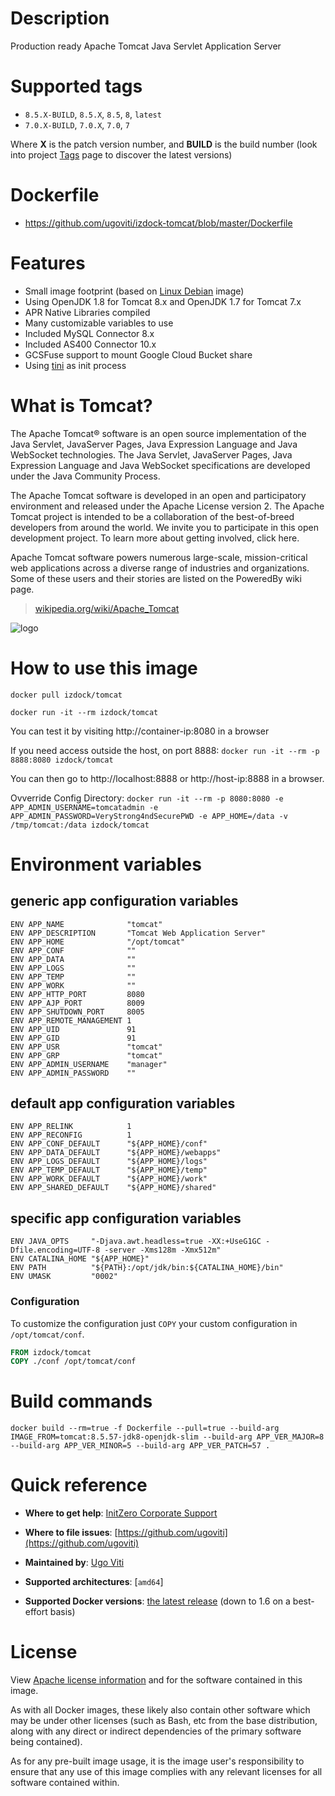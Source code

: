 # Description
Production ready Apache Tomcat Java Servlet Application Server

# Supported tags
-	`8.5.X-BUILD`, `8.5.X`, `8.5`, `8`, `latest`
-	`7.0.X-BUILD`, `7.0.X`, `7.0`, `7`

Where **X** is the patch version number, and **BUILD** is the build number (look into project [Tags](/repository/docker/izdock/tomcat/tags/) page to discover the latest versions)

# Dockerfile
- https://github.com/ugoviti/izdock-tomcat/blob/master/Dockerfile

# Features
- Small image footprint (based on [Linux Debian](/_/debian/) image)
- Using OpenJDK 1.8 for Tomcat 8.x and OpenJDK 1.7 for Tomcat 7.x
- APR Native Libraries compiled
- Many customizable variables to use
- Included MySQL Connector 8.x
- Included AS400 Connector 10.x
- GCSFuse support to mount Google Cloud Bucket share
- Using [tini](https://github.com/krallin/tini) as init process

# What is Tomcat?
The Apache Tomcat® software is an open source implementation of the Java Servlet, JavaServer Pages, Java Expression Language and Java WebSocket technologies. The Java Servlet, JavaServer Pages, Java Expression Language and Java WebSocket specifications are developed under the Java Community Process.

The Apache Tomcat software is developed in an open and participatory environment and released under the Apache License version 2. The Apache Tomcat project is intended to be a collaboration of the best-of-breed developers from around the world. We invite you to participate in this open development project. To learn more about getting involved, click here.

Apache Tomcat software powers numerous large-scale, mission-critical web applications across a diverse range of industries and organizations. Some of these users and their stories are listed on the PoweredBy wiki page.

> [wikipedia.org/wiki/Apache_Tomcat](http://en.wikipedia.org/wiki/Apache_Tomcat)

![logo](http://tomcat.apache.org/res/images/tomcat.png)

# How to use this image

```docker pull izdock/tomcat```

```docker run -it --rm izdock/tomcat```

You can test it by visiting http://container-ip:8080 in a browser

If you need access outside the host, on port 8888:
```docker run -it --rm -p 8888:8080 izdock/tomcat```

You can then go to http://localhost:8888 or http://host-ip:8888 in a browser.

Ovverride Config Directory:
```docker run -it --rm -p 8080:8080 -e APP_ADMIN_USERNAME=tomcatadmin -e APP_ADMIN_PASSWORD=VeryStrong4ndSecurePWD -e APP_HOME=/data -v /tmp/tomcat:/data izdock/tomcat```

# Environment variables

## generic app configuration variables
```
ENV APP_NAME              "tomcat"
ENV APP_DESCRIPTION       "Tomcat Web Application Server"
ENV APP_HOME              "/opt/tomcat"
ENV APP_CONF              ""
ENV APP_DATA              ""
ENV APP_LOGS              ""
ENV APP_TEMP              ""
ENV APP_WORK              ""
ENV APP_HTTP_PORT         8080
ENV APP_AJP_PORT          8009
ENV APP_SHUTDOWN_PORT     8005
ENV APP_REMOTE_MANAGEMENT 1
ENV APP_UID               91
ENV APP_GID               91
ENV APP_USR               "tomcat"
ENV APP_GRP               "tomcat"
ENV APP_ADMIN_USERNAME    "manager"
ENV APP_ADMIN_PASSWORD    ""
```

## default app configuration variables
```
ENV APP_RELINK            1
ENV APP_RECONFIG          1
ENV APP_CONF_DEFAULT      "${APP_HOME}/conf"
ENV APP_DATA_DEFAULT      "${APP_HOME}/webapps"
ENV APP_LOGS_DEFAULT      "${APP_HOME}/logs"
ENV APP_TEMP_DEFAULT      "${APP_HOME}/temp"
ENV APP_WORK_DEFAULT      "${APP_HOME}/work"
ENV APP_SHARED_DEFAULT    "${APP_HOME}/shared"
```

## specific app configuration variables
```
ENV JAVA_OPTS     "-Djava.awt.headless=true -XX:+UseG1GC -Dfile.encoding=UTF-8 -server -Xms128m -Xmx512m"
ENV CATALINA_HOME "${APP_HOME}"
ENV PATH          "${PATH}:/opt/jdk/bin:${CATALINA_HOME}/bin"
ENV UMASK         "0002"
```

### Configuration
To customize the configuration just `COPY` your custom configuration in `/opt/tomcat/conf`.

```dockerfile
FROM izdock/tomcat
COPY ./conf /opt/tomcat/conf
```
# Build commands
```
docker build --rm=true -f Dockerfile --pull=true --build-arg IMAGE_FROM=tomcat:8.5.57-jdk8-openjdk-slim --build-arg APP_VER_MAJOR=8 --build-arg APP_VER_MINOR=5 --build-arg APP_VER_PATCH=57 .
```

# Quick reference

-	**Where to get help**:
	[InitZero Corporate Support](https://www.initzero.it/)

-	**Where to file issues**:
	[https://github.com/ugoviti](https://github.com/ugoviti)

-	**Maintained by**:
	[Ugo Viti](https://github.com/ugoviti)

-	**Supported architectures**:
	[`amd64`]

-	**Supported Docker versions**:
	[the latest release](https://github.com/docker/docker-ce/releases/latest) (down to 1.6 on a best-effort basis)

# License

View [Apache license information](https://www.apache.org/licenses/) and for the software contained in this image.

As with all Docker images, these likely also contain other software which may be under other licenses (such as Bash, etc from the base distribution, along with any direct or indirect dependencies of the primary software being contained).

As for any pre-built image usage, it is the image user's responsibility to ensure that any use of this image complies with any relevant licenses for all software contained within.
